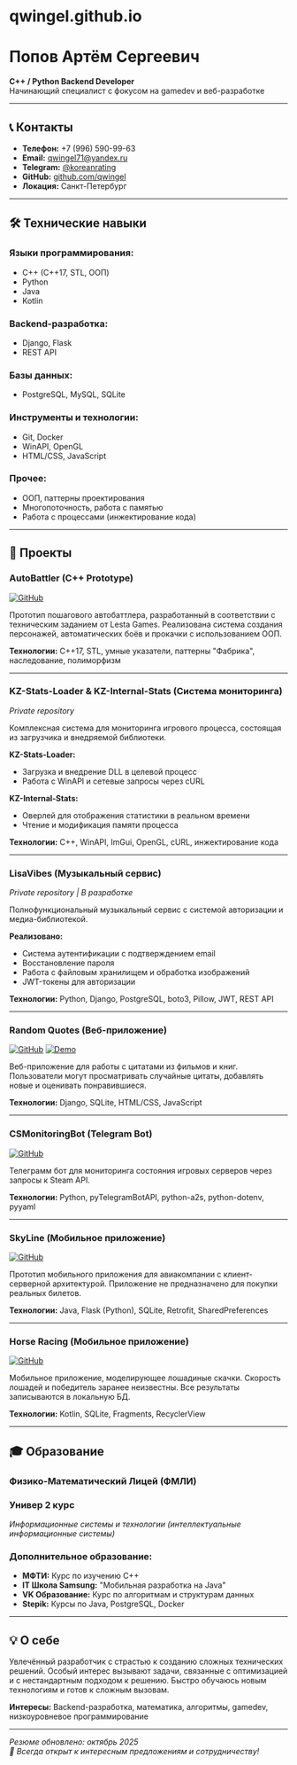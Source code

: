 # qwingel.github.io
# Попов Артём Сергеевич
**C++ / Python Backend Developer**  
Начинающий специалист с фокусом на gamedev и веб-разработке

---

## 📞 Контакты

* **Телефон:** +7 (996) 590-99-63
* **Email:** qwingel71@yandex.ru
* **Telegram:** [@koreanrating](https://t.me/koreanrating)
* **GitHub:** [github.com/qwingel](https://github.com/qwingel)
* **Локация:** Санкт-Петербург

---

## 🛠 Технические навыки

### **Языки программирования:**
* C++ (C++17, STL, ООП)
* Python
* Java
* Kotlin

### **Backend-разработка:**
* Django, Flask
* REST API

### **Базы данных:**
* PostgreSQL, MySQL, SQLite

### **Инструменты и технологии:**
* Git, Docker
* WinAPI, OpenGL
* HTML/CSS, JavaScript

### **Прочее:**
* ООП, паттерны проектирования
* Многопоточность, работа с памятью
* Работа с процессами (инжектирование кода)

---

## 🚀 Проекты

### **AutoBattler (C++ Prototype)**
[![GitHub](https://img.shields.io/badge/GitHub-Repository-blue)](https://github.com/qwingel/LestaGames-Test)

Прототип пошагового автобаттлера, разработанный в соответствии с техническим заданием от Lesta Games. Реализована система создания персонажей, автоматических боёв и прокачки с использованием ООП.

**Технологии:** C++17, STL, умные указатели, паттерны "Фабрика", наследование, полиморфизм

---

### **KZ-Stats-Loader & KZ-Internal-Stats (Система мониторинга)**
*Private repository*

Комплексная система для мониторинга игрового процесса, состоящая из загрузчика и внедряемой библиотеки.

**KZ-Stats-Loader:**
- Загрузка и внедрение DLL в целевой процесс
- Работа с WinAPI и сетевые запросы через cURL

**KZ-Internal-Stats:**
- Оверлей для отображения статистики в реальном времени
- Чтение и модификация памяти процесса

**Технологии:** C++, WinAPI, ImGui, OpenGL, cURL, инжектирование кода

---

### **LisaVibes (Музыкальный сервис)**
*Private repository | В разработке*

Полнофункциональный музыкальный сервис с системой авторизации и медиа-библиотекой.

**Реализовано:**
- Система аутентификации с подтверждением email
- Восстановление пароля
- Работа с файловым хранилищем и обработка изображений
- JWT-токены для авторизации

**Технологии:** Python, Django, PostgreSQL, boto3, Pillow, JWT, REST API

---

### **Random Quotes (Веб-приложение)**
[![GitHub](https://img.shields.io/badge/GitHub-Repository-blue)](https://github.com/qwingel/it-solution-test)
[![Demo](https://img.shields.io/badge/Live-Demo-green)](https://itsis.it-solution.ru/meet_matrix/view/?secret=t6p3q404fiinb08gmw8urwg9ep1wyijjv3sw6fb68q6duqclc0)

Веб-приложение для работы с цитатами из фильмов и книг. Пользователи могут просматривать случайные цитаты, добавлять новые и оценивать понравившиеся.

**Технологии:** Django, SQLite, HTML/CSS, JavaScript

---

### **CSMonitoringBot (Telegram Bot)**
[![GitHub](https://img.shields.io/badge/GitHub-Repository-blue)](https://github.com/qwingel/CSMonitoringBot)

Телеграмм бот для мониторинга состояния игровых серверов через запросы к Steam API.

**Технологии:** Python, pyTelegramBotAPI, python-a2s, python-dotenv, pyyaml

---

### **SkyLine (Мобильное приложение)**
[![GitHub](https://img.shields.io/badge/GitHub-Repository-blue)](https://github.com/qwingel/myitschoolsamsung)

Прототип мобильного приложения для авиакомпании с клиент-серверной архитектурой. Приложение не предназначено для покупки реальных билетов.

**Технологии:** Java, Flask (Python), SQLite, Retrofit, SharedPreferences

---

### **Horse Racing (Мобильное приложение)**
[![GitHub](https://img.shields.io/badge/GitHub-Repository-blue)](https://github.com/qwingel/HorseRacing)

Мобильное приложение, моделирующее лошадиные скачки. Скорость лошадей и победитель заранее неизвестны. Все результаты записываются в локальную БД.

**Технологии:** Kotlin, SQLite, Fragments, RecyclerView

---

## 🎓 Образование
### **Физико-Математический Лицей (ФМЛИ)**
### **Универ 2 курс**
*Информационные системы и технологии (интеллектуальные информационные системы)*

### **Дополнительное образование:**

- **МФТИ:** Курс по изучению C++
- **IT Школа Samsung:** "Мобильная разработка на Java"
- **VK Образование:** Курс по алгоритмам и структурам данных
- **Stepik:** Курсы по Java, PostgreSQL, Docker

---

## 💡 О себе

Увлечённый разработчик с страстью к созданию сложных технических решений. Особый интерес вызывают задачи, связанные с оптимизацией и с нестандартным подходом к решению. Быстро обучаюсь новым технологиям и готов к сложным вызовам.

**Интересы:** Backend-разработка, математика, алгоритмы, gamedev, низкоуровневое программирование

---

*Резюме обновлено: октябрь 2025*  
*📧 Всегда открыт к интересным предложениям и сотрудничеству!*

